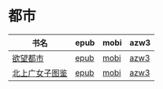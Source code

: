 # 都市

| 书名 | epub | mobi | azw3 |
| --- | --- | --- | --- |
| [欲望都市](http://ct.dalanmei.com/f/31084289-572114209-166854) | [epub](http://ct.dalanmei.com/f/31084289-572114209-166854) | [mobi](http://ct.dalanmei.com/f/31084289-571713783-36d5c8) | [azw3](http://ct.dalanmei.com/f/31084289-572127724-10499b) |
| [北上广女子图鉴](http://ct.dalanmei.com/f/31084289-572124469-a4ed77) | [epub](http://ct.dalanmei.com/f/31084289-572124469-a4ed77) | [mobi](http://ct.dalanmei.com/f/31084289-571635432-673c34) | [azw3](http://ct.dalanmei.com/f/31084289-572184956-798978) |
